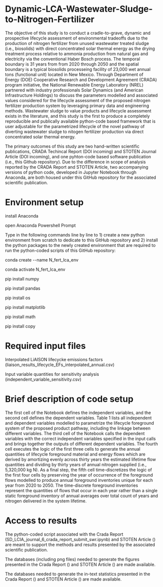 # Dynamic-LCA-Wastewater-Sludge-to-Nitrogen-Fertilizer
The objective of this study is to conduct a cradle-to-grave, dynamic and prospective lifecycle assessment of environmental tradeoffs due to the production of nitrogen fertilizer from unused wastewater treated sludge (i.e., biosolids) with direct concentrated solar thermal energy as the drying treatment process relative to ammonia production from natural gas and electricity via the conventional Haber Bosch process. The temporal boundary is 31 years from from 2020 through 2050 and the spatial boundary is a typical biosolids processeing facility of 23,000 wet annual tons (functional unit) located in New Mexico. Through Department of Energy (DOE) Cooperative Research and Development Agreement (CRADA) program initiative, the National Renewable Energy Laboratory (NREL) partnered with industry professionals Solar Dynamics (and American Infrastructure Holdings) to discuss the parameters modelled and associated values considered for the lifecycle assessment of the proposed nitrogen fertilizer production system by leveraging primary data and engineering methods. Wastewater sludge to value products and lifecycle assessment exists in the literature, and this study is the first to produce a completely reproducible and publically available python-code based framework that is user adjustable for the parametrized lifecycle of the novel pathway of diverting wastewater sludge to nitogen fertilizer production via direct concentrated solar thermal energy.  

The primary outcomes of this study are two hand-written scientific publications, CRADA Techincal Report (DOI incoming) and STOTEN Journal Article (DOI incoming), and one pyhton-code based software publication (i.e., this Github repository). Due to the difference in scope of analysis reported by the CRADA Report and STOTEN Article, two accompanying versions of python code, developed in Jupyter Notebook through Anaconda, are both housed under this GitHub repository for the associated scientific publication. 
# Environment setup
install Anaconda

open Anaconda Powershell Prompt 

Type in the following commands line by line to 1) create a new python environment from scratch to dedicate to this GitHub repository and 2) install the python packages to the newly created environment that are required to run the python-coded scripts of this GitHub repository: 

conda create --name N_fert_lca_env

conda activate N_fert_lca_env

pip install numpy

pip install pandas 

pip install os

pip install matplotlib

pip install math

pip install copy
# Required input files
Interpolated LiAISON lifecycke emissions factors (liaison_results_lifecycle_EFs_interpolated_annual.csv)

Input variable quantities for sensitivity analysis (independent_variable_sensitivity.csv)
# Brief description of code setup
The first cell of the Notebook defines the independent variables, and the second cell defines the dependent variables. Table 1 lists all independent and dependent variables modelled to parametrize the lifecycle foreground system of the proposed product pathway, including the linkage between different variables. The third cell of the Notebook calls the dependent variables with the correct independent variables specified in the input calls and brings together the outputs of different dependent variables. The fourth cell executes the logic of the first three cells to generate the annual quantities of lifecycle foreground material and energy flows which are derived by amortizing evenly across thirty years the estimated lifetime flow quantities and dividing by thirty years of annual nitrogen supplied (i.e., 5,320,000 kg N). As a final step, the fifth cell time-discretizes the logic of the first four cells by preserving the year of occurrence of the foreground flows modelled to produce annual foreground inventories unique for each year from 2020 to 2050. The time-discrete foreground inventories represent the quantities of flows that occur in each year rather than a single static foreground inventory of annual averages over total count of years and nitrogen delivered in the system lifetime.   
# Access to results
The python-coded script associated with the Crada Report (SD_LCIA_journal_6_crada_report_submit_swr.ipynb) and STOTEN Article () are meant to support the methods and results presented by the associated scientific publication. 

The databases (including png files) needed to generate the figures presented in the Crada Report () and STOTEN Article () are made available. 

The databases needed to generate the in-text statistics presented in the Crada Report () and STOTEN Article () are made available. 
